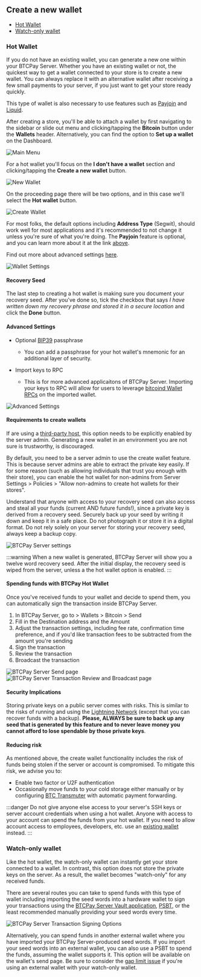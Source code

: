 ## Create a new wallet

- [Hot Wallet](#hot-wallet)
- [Watch-only wallet](#watch-only-wallet)

###  Hot Wallet

If you do not have an existing wallet, you can generate a new one within your BTCPay Server. Whether you have an existing wallet or not, the quickest way to get a wallet connected to your store is to create a new wallet. You can always replace it with an alternative wallet after receiving a few small payments to your server, if you just want to get your store ready quickly.

This type of wallet is also necessary to use features such as [Payjoin](./Payjoin.md) and [Liquid](https://github.com/btcpayserver/btcpayserver/issues/1282).

After creating a store, you'll be able to attach a wallet by first navigating to the sidebar or slide out menu and clicking/tapping the **Bitcoin** button under the **Wallets** header. Alternatively, you can find the option to **Set up a wallet** on the Dashboard.

![Main Menu](./img/hotwallet/MainMenu.png)

For a hot wallet you'll focus on the **I don't have a wallet** section and clicking/tapping the **Create a new wallet** button.

![New Wallet](./img/hotwallet/CreateNewWallet.png)

On the proceeding page there will be two options, and in this case we'll select the **Hot wallet** button.

![Create Wallet](./img/hotwallet/HotWallet.png)

For most folks, the default options including **Address Type** (Segwit), should work well for most applications and it's recommended to not change it unless you're sure of what you're doing. The **Payjoin** feature is optional, and you can learn more about it at the link [above](#hot-wallet).

Find out more about advanced settings [here](#advanced-settings).

![Wallet Settings](./img/hotwallet/WalletSettings.png)

####  Recovery Seed

The last step to creating a hot wallet is making sure you document your recovery seed.  After you've done so, tick the checkbox that says *I have written down my recovery phrase and stored it in a secure location* and click the **Done** button.

####  Advanced Settings

- Optional [BIP39](https://github.com/bitcoin/bips/blob/master/bip-0039.mediawiki#from-mnemonic-to-seed) passphrase
    
    - You can add a passphrase for your hot wallet's mnemonic for an additional layer of security.

- Import keys to RPC

    - This is for more advanced applicaitons of BTCPay Server.  Importing your keys to RPC will allow for users to leverage [bitcoind Wallet RPCs](https://developer.bitcoin.org/reference/rpc/index.html#wallet-rpcs) on the imported wallet.

![Advanced Settings](./img/hotwallet/AdvancedSettings.png)

#### Requirements to create wallets

If are using a [third-party host](/Deployment/ThirdPartyHosting.md), this option needs to be explicitly enabled by the server admin. Generating a new wallet in an environment you are not sure is trustworthy, is discouraged.

By default, you need to be a server admin to use the create wallet feature. This is because server admins are able to extract the private key easily. If for some reason (such as allowing individuals that trust you enough with their store), you can enable the hot wallet for non-admins from Server Settings > Policies > "Allow non-admins to create hot wallets for their stores".

Understand that anyone with access to your recovery seed can also access and steal all your funds (current AND future funds!), since a private key is derived from a recovery seed. Securely back up your seed by writing it down and keep it in a safe place. Do not photograph it or store it in a digital format. Do not rely solely on your server for storing your recovery seed, always keep a backup copy.

![BTCPay Server settings](./img/hotwallet/ServerSettings.png "BTCPay Server settings")

:::warning
When a new wallet is generated, BTCPay Server will show you a twelve word recovery seed. After the initial display, the recovery seed is wiped from the server, unless a the hot wallet option is enabled.
:::

#### Spending funds with BTCPay Hot Wallet

Once you've received funds to your wallet and decide to spend them, you can automatically sign the transaction inside BTCPay Server.

1. In BTCPay Server, go to > Wallets > Bitcoin > Send
2. Fill in the Destination address and the Amount
3. Adjust the transaction settings, including fee rate, confirmation time preference, and if you'd like transaction fees to be subtracted from the amount you're sending
4. Sign the transaction
5. Review the transaction
6. Broadcast the transaction


![BTCPay Server Send page](./img/hotwallet/WalletSend.png "BTCPay Server Send page")
![BTCPay Server Transaction Review and Broadcast page](./img/hotwallet/BroadcastConfirm.png "BTCPay Server Transaction Review and Broadcast page")

#### Security Implications

Storing private keys on a public server comes with risks. This is similar to the risks of running and using the [Lightning Network](./LightningNetwork.md) (except that you can recover funds with a backup).
**Please, ALWAYS be sure to back up any seed that is generated by this feature and to never leave money you cannot afford to lose spendable by those private keys**.

#### Reducing risk

As mentioned above, the create wallet functionality includes the risk of funds being stolen if the server or account is compromised. To mitigate this risk, we advise you to:

- Enable two factor or U2F authentication
- Occasionally move funds to your cold storage either manually or by configuring [BTC Transmuter](https://github.com/btcpayserver/btcTransmuter/blob/master/README.md) with automatic payment forwarding.

:::danger
Do not give anyone else access to your server's SSH keys or server account credentials when using a hot wallet. Anyone with access to your account can spend the funds from your hot wallet. If you need to allow account access to employees, developers, etc. use an [existing wallet](ConnectWallet.md#connect-an-existing-wallet) instead.
:::

###  Watch-only wallet

Like the hot wallet, the watch-only wallet can instantly get your store connected to a wallet. In contrast, this option does not store the private keys on the server. As a result, the wallet becomes "watch-only" for any received funds.

There are several routes you can take to spend funds with this type of wallet including importing the seed words into a hardware wallet to sign your transactions using the [BTCPay Server Vault application](https://docs.btcpayserver.org/Vault/), [PSBT](https://docs.btcpayserver.org/Wallet/#psbt), or the least recommended manually providing your seed words every time.

![BTCPay Server Transaction Signing Options](./img/hotwallet/SignTransaction.png "BTCPay Server Transaction Signing Options")

Alternatively, you can spend funds in another external wallet where you have imported your BTCPay Server-produced seed words.  If you import your seed words into an external wallet, you can also use a PSBT to spend the funds, assuming the wallet supports it.  This option will be available on the wallet's send page.  Be sure to consider the [gap limit issue](./FAQ/Wallet.md#missing-payments-in-my-software-or-hardware-wallet) if you're using an external wallet with your watch-only wallet.
